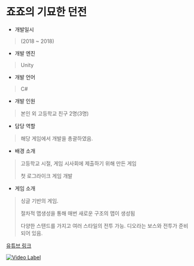 # 죠죠의 기묘한 던전

- 개발일시
> (2018 ~ 2018)
- 개발 엔진
> Unity
- 개발 언어
> C#
- 개발 인원
> 본인 외 고등학교 친구 2명(3명)
- 담당 역할
> 해당 게임에서 개발을 총괄하였음.
- 배경 소개
> 고등학교 시절, 게임 시사회에 제출하기 위해 만든 게임
>
> 첫 로그라이크 게임 개발
- 게임 소개
> 싱글 기반의 게임.
>
> 절차적 맵생성을 통해 매번 새로운 구조의 맵이 생성됨
>
> 다양한 스탠드를 가지고 여러 스타일의 전투 가능. 디오라는 보스와 전투가 준비되어 있음.
>
[유튜브 링크](https://youtu.be/3cctHrpMIbM)

[![Video Label](http://img.youtube.com/vi/3cctHrpMIbM/0.jpg)](https://youtu.be/3cctHrpMIbM)
